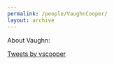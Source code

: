 ```yaml
---
permalink: /people/VaughnCooper/
layout: archive
---
```


About Vaughn:

<a class="twitter-timeline" href="https://twitter.com/vscooper">Tweets by vscooper</a> <script async src="//platform.twitter.com/widgets.js" charset="utf-8"></script>
